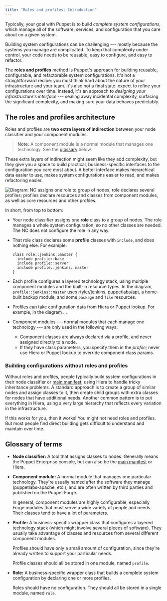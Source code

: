 ```yaml
---
title: "Roles and profiles: Introduction"
---
```


[module]: TODO
[class]: TODO
[environment.conf]: TODO
[hiera]: TODO
[puppet lookup]: TODO
[auto_params]: TODO
[lookup_function]: TODO
[main manifest]: TODO
[resource-like]: TODO
[rtyler/jenkins]: TODO
[puppetlabs/apt]: TODO


Typically, your goal with Puppet is to build _complete system configurations_, which manage all of the software, services, and configuration that you care about on a given system.

Building system configurations can be challenging --- mostly because the systems you manage are complicated. To keep that complexity under control, your code needs to be reusable, easy to configure, and easy to refactor.

The **roles and profiles** method is Puppet's approach for building reusable, configurable, and refactorable system configurations. It's not a straightforward recipe: you must think hard about the nature of your infrastructure and your team. It's also not a final state: expect to refine your configurations over time. Instead, it's an approach to _designing your infrastructure's interface_ --- sealing away incidental complexity, surfacing the significant complexity, and making sure your data behaves predictably.

## The roles and profiles architecture

Roles and profiles are **two extra layers of indirection** between your node classifier and your component modules.

> **Note:** A component module is a normal module that manages one technology. See the [glossary][] below.

These extra layers of indirection might seem like they add complexity, but they give you a space to build practical, business-specific interfaces to the configuration you care most about. A better interface makes hierarchical data easier to use, makes system configurations easier to read, and makes refactoring easier.

![Diagram: NC assigns one role to group of nodes; role declares several profiles; profiles declare resources and classes from component modules, as well as core resources and other profiles.](./roles_and_profiles_overview.jpg)

In short, from top to bottom:

* Your node classifier assigns one **role** class to a group of nodes. The role manages a whole system configuration, so no other classes are needed. The NC does not configure the role in any way.
* That role class declares some **profile** classes with `include`, and does nothing else. For example:

  ``` puppet
  class role::jenkins::master {
    include profile::base
    include profile::server
    include profile::jenkins::master
  }
  ```

* Each profile configures a layered technology stack, using multiple component modules and the built-in resource types. In the diagram, `profile::jenkins::master` uses [rtyler/jenkins][], [puppetlabs/apt][], a home-built backup module, and some `package` and `file` resources.
* Profiles can take configuration data from Hiera or Puppet lookup. For example, in the diagram ...
* Component modules --- normal modules that each manage one technology --- are only used in the following ways:
    * Component classes are always declared via a profile, and never assigned directly to a node.
    * If they have class parameters, you specify them in the _profile_; never use Hiera or Puppet lookup to override component class params.

### Building configurations without roles and profiles

Without roles and profiles, people typically build system configurations in their node classifier or [main manifest][], using Hiera to handle tricky inheritance problems. A standard approach is to create a group of similar nodes and assign classes to it, then create child groups with extra classes for nodes that have additional needs. Another common pattern is to put everything in Hiera, using a very large hierarchy that reflects every variation in the infrastructure.

If this works for you, then it works! You might not need roles and profiles. But most people find direct building gets difficult to understand and maintain over time.

## Glossary of terms

[glossary]: #glossary-of-terms

* **Node classifier:** A tool that assigns classes to nodes. Generally means the Puppet Enterprise console, but can also be the [main manifest][] or Hiera.
* **Component module:** A normal module that manages one particular technology. They're usually named after the software they manage (puppetlabs-apache, etc.), and are often written by third parties and published on the Puppet Forge.

    In general, component modules are highly configurable, especially Forge modules that must serve a wide variety of people and needs. Their classes tend to have a lot of parameters.
* **Profile:** A business-specific wrapper class that configures a layered technology stack (which might involve several pieces of software). They usually take advantage of classes and resources from several different component modules.

    Profiles should have only a small amount of configuration, since they're already written to support your particular needs.

    Profile classes should all be stored in one module, named `profile`.
* **Role:** A business-specific wrapper class that builds a complete system configuration by declaring one or more profiles.

    Roles should have no configuration. They should all be stored in a single module, named `role`.


